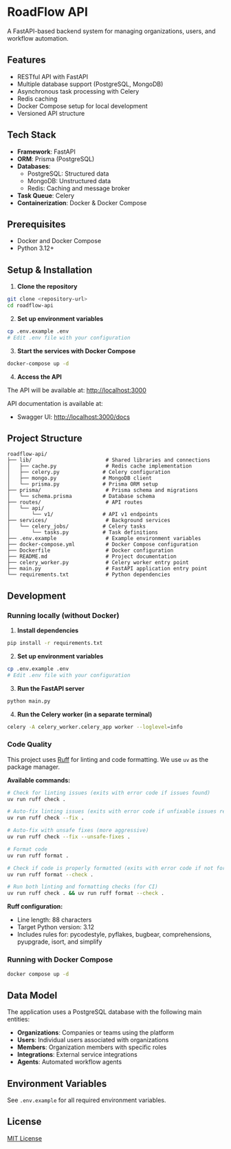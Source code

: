 # RoadFlow API

A FastAPI-based backend system for managing organizations, users, and workflow automation.

## Features

- RESTful API with FastAPI
- Multiple database support (PostgreSQL, MongoDB)
- Asynchronous task processing with Celery
- Redis caching
- Docker Compose setup for local development
- Versioned API structure

## Tech Stack

- **Framework**: FastAPI
- **ORM**: Prisma (PostgreSQL)
- **Databases**:
  - PostgreSQL: Structured data
  - MongoDB: Unstructured data
  - Redis: Caching and message broker
- **Task Queue**: Celery
- **Containerization**: Docker & Docker Compose

## Prerequisites

- Docker and Docker Compose
- Python 3.12+

## Setup & Installation

1. **Clone the repository**

```bash
git clone <repository-url>
cd roadflow-api
```

2. **Set up environment variables**

```bash
cp .env.example .env
# Edit .env file with your configuration
```

3. **Start the services with Docker Compose**

```bash
docker-compose up -d
```

4. **Access the API**

The API will be available at: [http://localhost:3000](http://localhost:3000)

API documentation is available at:
- Swagger UI: [http://localhost:3000/docs](http://localhost:3000/docs)

## Project Structure
```
roadflow-api/
├── lib/                        # Shared libraries and connections
│   ├── cache.py                # Redis cache implementation
│   ├── celery.py              # Celery configuration
│   ├── mongo.py               # MongoDB client
│   └── prisma.py              # Prisma ORM setup
├── prisma/                     # Prisma schema and migrations
│   └── schema.prisma          # Database schema
├── routes/                     # API routes
│   └── api/
│       └── v1/                # API v1 endpoints
├── services/                   # Background services
│   └── celery_jobs/           # Celery tasks
│       └── tasks.py           # Task definitions
├── .env.example                # Example environment variables
├── docker-compose.yml          # Docker Compose configuration
├── Dockerfile                  # Docker configuration
├── README.md                   # Project documentation
├── celery_worker.py            # Celery worker entry point
├── main.py                     # FastAPI application entry point
└── requirements.txt            # Python dependencies
```

## Development

### Running locally (without Docker)

1. **Install dependencies**

```bash
pip install -r requirements.txt
```

2. **Set up environment variables**

```bash
cp .env.example .env
# Edit .env file with your configuration
```

3. **Run the FastAPI server**

```bash
python main.py
```

4. **Run the Celery worker (in a separate terminal)**

```bash
celery -A celery_worker.celery_app worker --loglevel=info
```

### Code Quality

This project uses [Ruff](https://docs.astral.sh/ruff/) for linting and code formatting. We use `uv` as the package manager.

**Available commands:**

```bash
# Check for linting issues (exits with error code if issues found)
uv run ruff check .

# Auto-fix linting issues (exits with error code if unfixable issues remain)
uv run ruff check --fix .

# Auto-fix with unsafe fixes (more aggressive)
uv run ruff check --fix --unsafe-fixes .

# Format code
uv run ruff format .

# Check if code is properly formatted (exits with error code if not formatted)
uv run ruff format --check .

# Run both linting and formatting checks (for CI)
uv run ruff check . && uv run ruff format --check .
```

**Ruff configuration:**
- Line length: 88 characters
- Target Python version: 3.12
- Includes rules for: pycodestyle, pyflakes, bugbear, comprehensions, pyupgrade, isort, and simplify

### Running with Docker Compose

```bash
docker compose up -d
```

## Data Model

The application uses a PostgreSQL database with the following main entities:

- **Organizations**: Companies or teams using the platform
- **Users**: Individual users associated with organizations
- **Members**: Organization members with specific roles
- **Integrations**: External service integrations
- **Agents**: Automated workflow agents

## Environment Variables

See `.env.example` for all required environment variables.

## License

[MIT License](LICENSE)